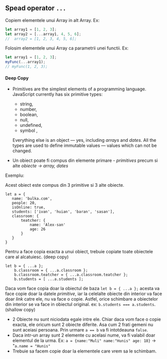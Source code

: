 ## Spead operator `...` 
Copiem elementele unui Array in alt Array.
Ex:
```js
let array1 = [1, 2, 3];
let array2 = [...array1, 4, 5, 6];
//  array2 = [1, 2, 3, 4, 5, 6];
```
Folosim elementele unui Array ca parametrii unei functii.
Ex:
```js
let array1 = [1, 2, 3];
myFunc(...array1);
// myFunc(1, 2, 3);
```
#### Deep Copy
- Primitives are the simplest elements of a programming language. JavaScript currently has six primitive types: 
  - string, 
  - number, 
  - boolean, 
  - null, 
  - undefined, 
  - symbol , 
  
  Everything else is an object — yes, including *arrays* and *dates*.
  All the types are used to define immutable values — values which can not be changed.
  
 - Un obiect poate fi compus din elemente primare - *primitives* precum si alte *obiecte -> array, dates*
 
 Exemplu:
 
 Acest obiect este compus din 3 primitive si 3 alte obiecte.
 ```flow js
 let a = {
    name: 'bulka.com',
    people: 20,
    isOnline: true,
    students: ['ivan', 'huian', 'baran', 'sasan'],
    classroom: {
        teatcher: {
            name: 'Alex-san'
            age: 26
        }
    }
 }
 ```
Pentru a face copia exacta a unui obiect, trebuie copiate toate obiectele care al alcatuiesc. (deep copy)
```flow js
let b = { ...a };
    b.classroom = { ...a.classroom };
    b.classroom.teatcher = { ...a.classroom.teatcher };
    b.students = [ ...a.students ];
```
Daca vom face copia doar la obiectul de baza `let b = { ...a };` acesta va face copie doar la datele *primitive*,
iar la celelalte obiecte din interior va face doar *link* catre ele, nu va face o copie. Astfel, 
orice schimbare a obiectelor din interior se va face in obiectul original. ex: `b.students === a.students`. (shallow copy)
 
   - 2 Obiecte nu sunt niciodata egale intre ele. Chiar daca vom face o copie exacta, ele oricum sunt 2 obiecte diferite.
   Asa cum 2 frati gemeni nu sunt aceiasi persoana. Prin urmare `a == b` va fi intotdeauna `false`.
   - Daca intr-un array sunt 2 elemente cu acelasi nume, va fi valabil doar elementul de la urma. 
   Ex: `a = {name:"Muli" name:"Hunis" age: 18}` -> "`a.name = "Hunis"`
   - Trebuie sa facem copie doar la elementele care vrem sa le schimbam.